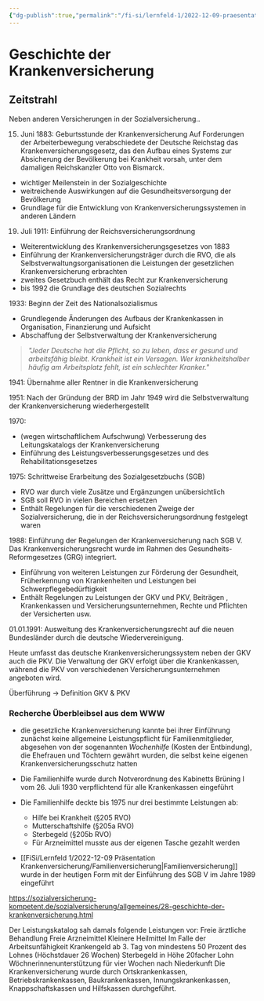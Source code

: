 ```yaml
---
{"dg-publish":true,"permalink":"/fi-si/lernfeld-1/2022-12-09-praesentation-krankenversicherung/geschichte-der-krankenversicherung/"}
---
```



# Geschichte der Krankenversicherung

## Zeitstrahl
Neben anderen Versicherungen in der Sozialversicherung..

15. Juni 1883: Geburtsstunde der Krankenversicherung
Auf Forderungen der Arbeiterbewegung verabschiedete der Deutsche Reichstag das Krankenversicherungsgesetz, das den Aufbau eines Systems zur Absicherung der Bevölkerung bei Krankheit vorsah, unter dem damaligen Reichskanzler Otto von Bismarck.

- wichtiger Meilenstein in der Sozialgeschichte 
- weitreichende Auswirkungen auf die Gesundheitsversorgung der Bevölkerung
- Grundlage für die Entwicklung von Krankenversicherungssystemen in anderen Ländern 
19. Juli 1911: Einführung der Reichsversicherungsordnung
- Weiterentwicklung des Krankenversicherungsgesetzes von 1883
- Einführung der Krankenversicherungsträger durch die RVO, die als Selbstverwaltungsorganisationen die Leistungen der gesetzlichen Krankenversicherung erbrachten
- zweites Gesetzbuch enthält das Recht zur Krankenversicherung
- bis 1992 die Grundlage des deutschen Sozialrechts

1933: Beginn der Zeit des Nationalsozialismus
- Grundlegende Änderungen des Aufbaus der Krankenkassen in Organisation, Finanzierung und Aufsicht
- Abschaffung der Selbstverwaltung der Krankenversicherung

> _"Jeder Deutsche hat die Pflicht, so zu leben, dass er gesund und arbeitsfähig bleibt.
> Krankheit ist ein Versagen. Wer krankheitshalber häufig am Arbeitsplatz fehlt, ist ein schlechter Kranker."_

1941: Übernahme aller Rentner in die Krankenversicherung

1951: Nach der Gründung der BRD im Jahr 1949 wird die Selbstverwaltung der Krankenversicherung wiederhergestellt 

1970: 
- (wegen wirtschaftlichem Aufschwung) Verbesserung des Leitungskatalogs der Krankenversicherung
- Einführung des Leistungsverbesserungsgesetzes und des Rehabilitationsgesetzes        

1975: Schrittweise Erarbeitung des Sozialgesetzbuchs (SGB)
- RVO war durch viele Zusätze und Ergänzungen unübersichtlich
- SGB soll RVO in vielen Bereichen ersetzen
- Enthält Regelungen für die verschiedenen Zweige der Sozialversicherung, die in der Reichsversicherungsordnung festgelegt waren

1988: Einführung der Regelungen der Krankenversicherung nach SGB V.
Das Krankenversicherungsrecht wurde im Rahmen des Gesundheits-Reformgesetzes (GRG) integriert.
- Einführung von weiteren Leistungen zur Förderung der Gesundheit, Früherkennung von Krankenheiten und Leistungen bei Schwerpflegebedürftigkeit
- Enthält Regelungen zu Leistungen der GKV und PKV, Beiträgen , Krankenkassen und Versicherungsunternehmen, Rechte und Pflichten der Versicherten usw.

01.01.1991: Ausweitung des Krankenversicherungsrecht auf die neuen Bundesländer durch die deutsche Wiedervereinigung.

Heute umfasst das deutsche Krankenversicherungssystem neben der GKV auch die PKV.
Die Verwaltung der GKV erfolgt über die Krankenkassen, während die PKV von verschiedenen Versicherungsunternehmen angeboten wird.

Überführung → Definition GKV & PKV

### Recherche Überbleibsel aus dem WWW

- die gesetzliche Krankenversicherung kannte bei ihrer Einführung zunächst keine allgemeine Leistungspflicht für Familienmitglieder, abgesehen von der sogenannten *Wochenhilfe* (Kosten der Entbindung), die Ehefrauen und Töchtern gewährt wurden, die selbst keine eigenen Krankenversicherungsschutz hatten

- Die Familienhilfe wurde durch Notverordnung des Kabinetts Brüning I vom 26. Juli 1930 verpflichtend für alle Krankenkassen eingeführt
- Die Familienhilfe deckte bis 1975 nur drei bestimmte Leistungen ab:
	- Hilfe bei Krankheit (§205 RVO)
	- Mutterschaftshilfe (§205a RVO)
	- Sterbegeld (§205b RVO)
	- Für Arzneimittel musste aus der eigenen Tasche gezahlt werden

- [[FiSi/Lernfeld 1/2022-12-09 Präsentation Krankenversicherung/Familienversicherung\|Familienversicherung]] wurde in der heutigen Form mit der Einführung des SGB V im Jahre 1989 eingeführt


https://sozialversicherung-kompetent.de/sozialversicherung/allgemeines/28-geschichte-der-krankenversicherung.html

Der Leistungskatalog sah damals folgende Leistungen vor:
Freie ärztliche Behandlung
Freie Arzneimittel
Kleinere Heilmittel
Im Falle der Arbeitsunfähigkeit Krankengeld ab 3. Tag von mindestens 50 Prozent des Lohnes (Höchstdauer 26 Wochen)
Sterbegeld in Höhe 20facher Lohn
Wöchnerinnenunterstützung für vier Wochen nach Niederkunft
Die Krankenversicherung wurde durch Ortskrankenkassen, Betriebskrankenkassen, Baukrankenkassen, Innungskrankenkassen, Knappschaftskassen und Hilfskassen durchgeführt.

